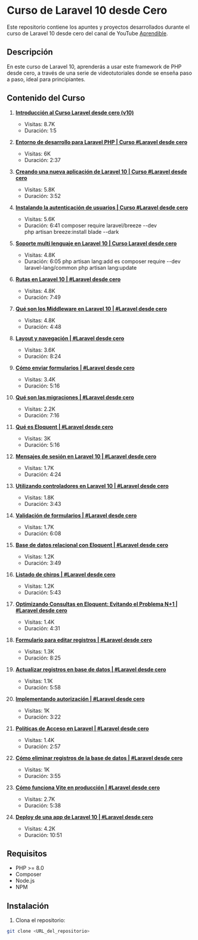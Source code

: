# Curso de Laravel 10 desde Cero

Este repositorio contiene los apuntes y proyectos desarrollados durante el curso de Laravel 10 desde cero del canal de YouTube [Aprendible](https://www.youtube.com/playlist?list=PLpKWS6gp0jd_9AD6cRRphOfDoOHQPfMT0).

## Descripción

En este curso de Laravel 10, aprenderás a usar este framework de PHP desde cero, a través de una serie de videotutoriales donde se enseña paso a paso, ideal para principiantes.

## Contenido del Curso

1. **[Introducción al Curso Laravel desde cero (v10)](https://www.youtube.com/watch?v=1)**
   - Visitas: 8.7K
   - Duración: 1:5



2. **[Entorno de desarrollo para Laravel PHP | Curso #Laravel desde cero](https://www.youtube.com/watch?v=2)**
   - Visitas: 6K
   - Duración: 2:37



3. **[Creando una nueva aplicación de Laravel 10 | Curso #Laravel desde cero](https://www.youtube.com/watch?v=3)**
   - Visitas: 5.8K
   - Duración: 3:52

4. **[Instalando la autenticación de usuarios | Curso #Laravel desde cero](https://www.youtube.com/watch?v=4)**
   - Visitas: 5.6K
   - Duración: 6:41
composer require laravel/breeze --dev  
php artisan breeze:install blade --dark


5. **[Soporte multi lenguaje en Laravel 10 | Curso Laravel desde cero](https://www.youtube.com/watch?v=5)**
   - Visitas: 4.8K
   - Duración: 6:05
php artisan lang:add es
composer require --dev laravel-lang/common
php artisan lang:update

6. **[Rutas en Laravel 10 | #Laravel desde cero](https://www.youtube.com/watch?v=6)**
   - Visitas: 4.8K
   - Duración: 7:49

7. **[Qué son los Middleware en Laravel 10 | #Laravel desde cero](https://www.youtube.com/watch?v=7)**
   - Visitas: 4.8K
   - Duración: 4:48

8. **[Layout y navegación | #Laravel desde cero](https://www.youtube.com/watch?v=8)**
   - Visitas: 3.6K
   - Duración: 8:24

9. **[Cómo enviar formularios | #Laravel desde cero](https://www.youtube.com/watch?v=9)**
   - Visitas: 3.4K
   - Duración: 5:16

10. **[Qué son las migraciones | #Laravel desde cero](https://www.youtube.com/watch?v=10)**
    - Visitas: 2.2K
    - Duración: 7:16

11. **[Qué es Eloquent | #Laravel desde cero](https://www.youtube.com/watch?v=11)**
    - Visitas: 3K
    - Duración: 5:16

12. **[Mensajes de sesión en Laravel 10 | #Laravel desde cero](https://www.youtube.com/watch?v=12)**
    - Visitas: 1.7K
    - Duración: 4:24

13. **[Utilizando controladores en Laravel 10 | #Laravel desde cero](https://www.youtube.com/watch?v=13)**
    - Visitas: 1.8K
    - Duración: 3:43

14. **[Validación de formularios | #Laravel desde cero](https://www.youtube.com/watch?v=14)**
    - Visitas: 1.7K
    - Duración: 6:08

15. **[Base de datos relacional con Eloquent | #Laravel desde cero](https://www.youtube.com/watch?v=15)**
    - Visitas: 1.2K
    - Duración: 3:49

16. **[Listado de chirps | #Laravel desde cero](https://www.youtube.com/watch?v=16)**
    - Visitas: 1.2K
    - Duración: 5:43

17. **[Optimizando Consultas en Eloquent: Evitando el Problema N+1 | #Laravel desde cero](https://www.youtube.com/watch?v=17)**
    - Visitas: 1.4K
    - Duración: 4:31

18. **[Formulario para editar registros | #Laravel desde cero](https://www.youtube.com/watch?v=18)**
    - Visitas: 1.3K
    - Duración: 8:25

19. **[Actualizar registros en base de datos | #Laravel desde cero](https://www.youtube.com/watch?v=19)**
    - Visitas: 1.1K
    - Duración: 5:58

20. **[Implementando autorización | #Laravel desde cero](https://www.youtube.com/watch?v=20)**
    - Visitas: 1K
    - Duración: 3:22

21. **[Políticas de Acceso en Laravel | #Laravel desde cero](https://www.youtube.com/watch?v=21)**
    - Visitas: 1.4K
    - Duración: 2:57

22. **[Cómo eliminar registros de la base de datos | #Laravel desde cero](https://www.youtube.com/watch?v=22)**
    - Visitas: 1K
    - Duración: 3:55

23. **[Cómo funciona Vite en producción | #Laravel desde cero](https://www.youtube.com/watch?v=23)**
    - Visitas: 2.7K
    - Duración: 5:38

24. **[Deploy de una app de Laravel 10 | #Laravel desde cero](https://www.youtube.com/watch?v=24)**
    - Visitas: 4.2K
    - Duración: 10:51

## Requisitos

- PHP >= 8.0
- Composer
- Node.js
- NPM

## Instalación

1. Clona el repositorio:

```bash
git clone <URL_del_repositorio>
